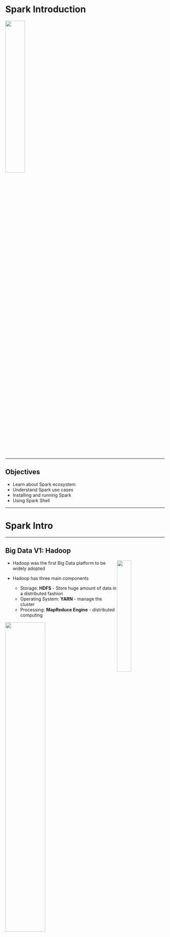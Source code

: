 # Spark Introduction

<img src="../../assets/images/logos/spark-logo-1.png" style="width:35%;"/>  <!-- {"left" : 6.84, "top" : 7.74, "height" : 2.03, "width" : 3.83} -->

---

## Objectives

* Learn about Spark ecosystem
* Understand Spark use cases
* Installing and running Spark
* Using Spark Shell

---

# Spark Intro

---

## Big Data V1: Hadoop

<img src="../../assets/images/logos/hadoop-logo-1.png" style="width:30%;float:right;" /><!-- {"left" : 12.86, "top" : 2.46, "height" : 0.97, "width" : 4.17} -->

* Hadoop was the first Big Data platform to be widely adopted

* Hadoop has three main components
   - Storage: **HDFS** - Store huge amount of data in a distributed fashion
   - Operating System: **YARN** - manage the cluster
   - Processing: **MapReduce Engine** - distributed computing

<img src="../../assets/images/hadoop/hadoop-1.png" style="width:50%;" /><!-- {"left" : 4.76, "top" : 7.34, "height" : 3.83, "width" : 7.97} -->

Notes:

---

## MapReduce Engine

<img src="../../assets/images/logos/hadoop-mapreduce-logo-1.png" style="width:40%;float:right;" /><!-- {"left" : 11.98, "top" : 2.14, "height" : 1.47, "width" : 4.61} -->

* MapReduce was state of the art around 2008

* It was written for a time when
  - Data was on disk
  - And most processing was batch

* How ever MR had its limitations
  - It had high overhead
  - It didn't support 'in-memory' processing
  - It couldn't do 'streaming / real time' work loads

Notes:

---

## Spark

<img src="../../assets/images/logos/spark-logo-1.png" style="width:30%;float:right;" /><!-- {"left" : 13.15, "top" : 1.8, "height" : 1.94, "width" : 3.67} -->

* [Spark](https://spark.apache.org) is an **open Source distributed computing engine**
  - Very fast: On-disk ops are **10x** faster than MR
  - In-memory ops **100x** faster than MR

* General purpose: MR, SQL, streaming, machine learning, analytics

* Hadoop compatible: Runs over Hadoop, Mesos, Yarn, or standalone

* Plays nicely with Big Data ecosystem (S3, Cassandra, HBase)

* Very easy to use API

* _"Spark is the First Big Data platform to integrate batch, streaming and interactive computations in a unified framework." - stratio.com_

---

## Spark's History

<img src="../../assets/images/spark/3rd-party/spark-first-release-2010.png" style="width:45%;float:right;" /><!-- {"left" : 12.4, "top" : 2.14, "height" : 3.69, "width" : 4.83} -->

<img src="../../assets/images/spark/3rd-party/spark-10-year-anniv.png" style="width:15%;float:right;clear:both;" /><!-- {"left" : 14.64, "top" : 6.3, "height" : 3.03, "width" : 2.61} -->

* Spark was created at [Berkeley AMP Lab](https://amplab.cs.berkeley.edu/) around 2009.  First open source release 2010

* Now top-level Apache project

* **[Databricks](https://databricks.com/)** -  Supporting and developing Spark
  - Founded by Spark's creators
  - Employs the most active committers

* Spark is now included with most modern Hadoop distributions

* [Nice video of Spark's history](https://youtu.be/OLJKIogf2nU) - from Spark + AI Summit 2020 

---

## Why is Spark Popular?

<img src="../../assets/images/spark/3rd-party/spark-languages.png" style="width:30%;float:right;" /><!-- {"left" : 11.3, "top" : 2.37, "height" : 5.02, "width" : 5.84} -->

* Ease of use
   - Easy to get up and running
   - Develop on laptop, deploy on cluster

* Multiple language support
   - Java, Scala, Python and R
   - Developers (Java/Scala),   Data Scientists (Python, R)

* High performant

* Plays nice with BigData eco system

* Out of the box functionality
   - Modern functional programming constructs
   - Machine Learning / Streaming / Graph processing

* [Image source and reference](https://youtu.be/OLJKIogf2nU)

Notes:

---

## Spark Versions

| Version | Release Date | Description            |
|---------|--------------|------------------------|
| 1.0     | 2014-05-30   | Initial Apache release |
| 1.6     | 2016-01-04   | Stable 1.x release     |
| 2.0     | 2016-07      | Big update from V1     |
| 2.4     | 2020-01      | Stable v2 release      |
| 3.0     | 2020 Q2      | V3 release             |

<!-- {"left" : 3.88, "top" : 3.25, "height" : 3.38, "width" : 9.75} -->

Notes:

---

## Spark Components

<img src="../../assets/images/spark/spark-components-1.png" style="width:80%;" /><!-- {"left" : 2.53, "top" : 3.15, "height" : 7.42, "width" : 12.45} -->

Notes:

---

## Spark Components

<img src="../../assets/images/spark/spark-components-1.png" style="width:50%;float:right;" /><!-- {"left" : 9.69, "top" : 2.49, "height" : 4.48, "width" : 7.52} -->

* __Data Storage:__ Pluggable data storage systems
   - Integrates with HDFS, S3, Cassandra DB, and more

* __Cluster Manager:__
   - Runs Spark on multiple nodes
   - Provides the distributed execution environment
   - Works with Mesos, Yarn, Kubernetes, and its own standalone manager


Notes:

---

## Spark Components: Core

<img src="../../assets/images/spark/spark-components-1.png" style="width:50%;float:right;" /><!-- {"left" : 9.92, "top" : 2.14, "height" : 4.38, "width" : 7.35} -->

* **Core** has basic building blocks for distributed computing engine

* Task schedulers and memory management

* Fault recovery (recovers missing pieces on node failure)

* Storage system interfaces

---

## Spark Components

<img src="../../assets/images/spark/spark-components-1.png" style="width:40%;float:right;" /><!-- {"left" : 10.58, "top" : 2.14, "height" : 4.1, "width" : 6.89} -->

* __Spark SQL:__
   - Analyze structured data using SQL

* __Spark Streaming:__
   - Process live streams of data in real-time
   - Low latency, high throughput (1000s events per second)

* __Spark ML:__
   - Machine Learning at scale
   - Classification/regression, collaborative filtering

* __GraphX / GraphFrames:__
   - Graph manipulation, graph-parallel computation
   - Social network friendships, link data

---

## Spark is a Unified Stack

<img src="../../assets/images/spark/spark-components-1.png" style="width:50%;float:right;" /> <!-- {"left" : 8.39, "top" : 2.14, "height" : 5.41, "width" : 9.08} -->

* Spark support multiple programming models
   - MapReduce style batch processing
   - Streaming/real-time processing
   - Querying via SQL
   - Machine learning
   - Graph Processing

* All modules are tightly integrated; Facilitates rich applications

* Spark can be the only stack you need!

---

# Spark Use Cases

---

## Spark Use Cases

<img src="../../assets/images/logos/netflix-logo-1.png" style="width:30%;float:right;" /><!-- {"left" : 13.13, "top" : 2.79, "height" : 1.78, "width" : 3.88} -->

* __Netflix__
   - Recommendations using Spark + Cassandra
   - Analyzes streaming events (450 billion events per day)
   - Personalization through recommendations
   - Sources: [1](http://bigdatausecases.info/entry/netflix-recommendations-using-spark-and-cassandra-cassandra-summit-2016),  [2](https://www.slideshare.net/DataStax/netflix-recommendations-using-spark-cassandra)

<img src="../../assets/images/logos/starbucks-logo-1.png" style="width:30%;float:right;" /><!-- {"left" : 12.82, "top" : 5.24, "height" : 3.89, "width" : 4.49} -->

* __Starbucks__
   - 30,000+ stores generate Petabyte scale data
   - 1000+ data pipelines in Spark
   - Large scale machine learning using Spark
   - Stack:  Azure cloud + Spark + Delta Lake
   - [Source](https://databricks.com/customers/starbucks)

* More case studies @ [BigDataUseCases.Info](http://bigdatausecases.info/)

---

## Spark Use Cases

<img src="../../assets/images/logos/teralytics-logo-1.jpg" style="width:30%;float:right;" /><!-- {"left" : 12.29, "top" : 2.14, "height" : 1.9, "width" : 4.56} -->

* __Teralytics__
   - Processing cell phone events
   - 180 billion events per day
   - Spark + HDFS
   - Estimating usage patterns to enhance coverage (sporting events, commuting, etc.)
   - Source: [1](http://bigdatausecases.info/entry/origin-destination-matrix-using-mobile-network-data-with-spark), [2](https://databricks.com/session/origin-destination-matrix-using-mobile-network-data-with-spark)

<img src="../../assets/images/logos/yahoo-logo-1.png" style="width:30%;float:right;" /><!-- {"left" : 12.32, "top" : 6.94, "height" : 1.19, "width" : 4.49} -->

* __Yahoo__
   - News personalization
   - 120 line Scala program with ML lib replaced 15,000 lines of C++
   - Spark took 30 minutes to run on 100 million samples
   - [Source](https://www.dezyre.com/article/top-5-apache-spark-use-cases/271)

---

## More Spark Use Cases

* [CERN](https://databricks.com/session/cerns-next-generation-data-analysis-platform-with-apache-spark)

* [Genomics](https://databricks.com/session/scaling-genomics-on-apache-spark-by-100x)

* [Time series](https://databricks.com/session/distributed-indexing-framework-for-big-time-series-data-for-apache-spark)

* Checkout [customer success strories](https://databricks.com/customers/) at Databricks

---

## Spark at Large Scale

<img src="../../assets/images/logos/tencent-logo-1.png" style="width:15%;float:right;" /><!-- {"left" : 13.62, "top" : 2.16, "height" : 1.84, "width" : 3.19} -->

* Tencent (Social network in China)
  - 8000 nodes
  - 400 TB+ data

<br clear="all"/>  
<img src="../../assets/images/logos/alibaba-logo-1.png" style="width:20%;float:right;" /><!-- {"left" : 12.03, "top" : 5, "height" : 0.91, "width" : 4.59} -->

* Alibaba (largest e-commerce site in China)
  - 1 PB scale processing
  - Large scale image processing

<br clear="all"/>  
<img src="../../assets/images/logos/janelia-logo-1.png" style="width:20%;float:right;" /><!-- {"left" : 12.57, "top" : 6.99, "height" : 1.65, "width" : 3.91} -->

* Streaming @ Jenelia Farm
  - 1 TB per hour
  - Analyze medical images

---

# Spark and Hadoop

---

## Spark and Hadoop Timeline

| Hadoop    | Year | Spark                                      |
|-----------|------|--------------------------------------------|
| Created   | 2006 |                                            |
|           | 2009 | Starts at AMP lab                          |
|           | 2010 | Open sourced                               |
| Version 1 | 2011 |                                            |
| Version 2 | 2013 |                                            |
|           | 2014 | Version 1, <br /> Apache top level project |
|           | 2016 | Version 2                                  |
| Version 3 | 2019 |                                            |
|           | 2020 | Version 3                                  |

<!-- {"left" : 3.87, "top" : 3.22, "height" : 5.94, "width" : 9.75} -->

---

## Spark vs. MapReduce

<img src="../../assets/images/spark/3rd-party/mapreduce-vs-spark-1.png" style="width:70%;" /><!-- {"left" : 2.31, "top" : 2.41, "height" : 8.69, "width" : 12.89} -->

---

## Spark vs. MapReduce

* Spark is easier to use than MapReduce

* Friendlier development environment
  - Interactive shells allow faster development
  - Web based UI notebooks allow easier development

* Multiple language support: Java, Python, Scala, R

* Spark is high performant than MR

---

## Spark vs. MapReduce Benchmark

* Daytona Grey Benchmark: Sort 100TB of data
* References:
   - [Databricks blog](https://databricks.com/blog/2014/11/05/spark-officially-sets-a-new-record-in-large-scale-sorting.html)
   - http://sortbenchmark.org/

<img src="../../assets/images/spark/3rd-party/spark-vs-mapreduce-benchmark-1.png" style="width:70%;" /><!-- {"left" : 3.12, "top" : 4.86, "height" : 6.2, "width" : 11.25} -->

---

## Spark and Hadoop

* Hadoop is a **Data Platform**  comprised of:
   - HDFS: File system
   - YARN: Cluster manager
   - Hive: Data warehouse
   - Engines: MapReduce, Spark

* Spark and Hadoop work well together
   - Spark can utilize HDFS distributed data

<img src="../../assets/images/spark/spark-and-hadoop-2.png" style="width:80%;" /><!-- {"left" : 2.68, "top" : 7.15, "height" : 4.01, "width" : 12.14} -->

---

# Running Spark

---

## Spark is a Distributed Engine

* Spark is distributed / cluster system
   - Runs on many nodes to achieve scaling
   - Spark has been demonstrated to scale to thousands of nodes!

* Spark is a Master-Worker architecture

* __Master__ plays coordinator role

* __Workers__ perform computation

<img src="../../assets/images/deep-learning/Distributed-Data-Processing.png" style="width:60%;"/><!-- {"left" : 3.36, "top" : 6.55, "height" : 4.36, "width" : 10.78} -->

---

## Spark Runtimes

* On-Premise
  - Spark is part of most modern Hadoop distributions
  - Spark can also be downloaded and installed as a standalone system

* Hosted solutions
  - Databricks cloud - hosted Spark platform
  - Cloud vendors: Amazon, Azure, Google

<br clear="all" />

<img src="../../assets/images/logos/databricks-logo-1.png" style="width:20%;" /><!-- {"left" : 0.96, "top" : 8.48, "height" : 0.57, "width" : 3.4} -->
 &nbsp;  &nbsp;<img src="../../assets/images/logos/google-cloud-logo-2.png" style="width:20%;" /><!-- {"left" : 4.96, "top" : 7.88, "height" : 1.17, "width" : 3.59} -->
 &nbsp;  &nbsp;<img src="../../assets/images/logos/aws-logo-2.png" style="width:20%;" /><!-- {"left" : 9.28, "top" : 7.88, "height" : 1.17, "width" : 3.13} -->
 &nbsp;  &nbsp;<img src="../../assets/images/logos/azure-logo-1.png" style="width:20%;" /><!-- {"left" : 12.96, "top" : 7.91, "height" : 1.14, "width" : 3.96} -->

---

## Databricks

<img src="../../assets/images/spark/3rd-party/databricks-gartner-1.png" style="width:50%;float:right;clear:both;" /><!-- {"left" : 10.58, "top" : 2.14, "height" : 6.93, "width" : 6.77} -->

* Founded by Spark's founders

* Develops majority of Spark platform and offers commercial support

* Also provides hosted Spark platform (**Databricks Cloud**)

* Databricks is recognized as a leading provider for Data Analytics and Machine Learning platform  (Source: [Gartner report](https://databricks.com/p/whitepaper/gartner-magic-quadrant-2020-data-science-machine-learning))

<img src="../../assets/images/logos/databricks-logo-1.png" style="width:30%;float:left;" /><!-- {"left" : 1.1, "top" : 8.29, "height" : 0.71, "width" : 4.13} -->

---

## Databricks Cloud

<img src="../../assets/images/spark/3rd-party/databricks-cloud-1.png" style="width:60%;float:right;" /><!-- {"left" : 9.12, "top" : 2.51, "height" : 5.14, "width" : 7.97} -->

* A hosted platform of Spark

* Zero maintenance

* Auto scale  based on work loads

* Community edition is free
  - A single node with 6GB memory
  - Notebook environment

* https://community.cloud.databricks.com/

---

## Spark in the Cloud

* Spark is pretty well supported on all major cloud platforms

* Basic idea:
   - Upload data into Cloud storage
   - Spin up on-demand Spark cluster to process your data
   - Shutdown when done
   - Pay for use of compute and storage

* Amazon offers **Elastic Map Reduce (EMR)** that includes Spark

* Google has **DataProc** that provisions Spark clusters

* Azure has **HDInsight*** that includes Spark

<br clear="all" />

<img src="../../assets/images/logos/google-cloud-logo-2.png" style="width:20%;" /><!-- {"left" : 0.98, "top" : 8.54, "height" : 1.43, "width" : 4.38} -->
 &nbsp;  &nbsp;<img src="../../assets/images/logos/aws-logo-2.png" style="width:20%;" /><!-- {"left" : 7.08, "top" : 8.68, "height" : 1.29, "width" : 3.45} -->
 &nbsp;  &nbsp;<img src="../../assets/images/logos/azure-logo-1.png" style="width:20%;" /><!-- {"left" : 12.2, "top" : 8.68, "height" : 1.29, "width" : 4.48} -->

---

## System Requirements

* Operating system
  - Development: Windows, Mac, Linux
  - Deployment: Linux
* Languages:
   - Spark 3:  JDK 11, Scala 2.12+,  Python 3
   - Spark 2:  JDK 8 or 11,  Scala 2.11,  Python 2 or 3
* Hardware

| Resource | Development                       | Production                                                        |
|----------|-----------------------------------|-------------------------------------------------------------------|
| CPU      | 2+ core                           | 12+ core                                                          |
| Memory   | 4+ G                              | 256+ G                                                            |
| Disk     | - Single spindle <br/> - Few gigs | - Multiple spindles <br /> - Several Terabytes per node <br />  |

<!-- {"left" : 1.46, "top" : 7.23, "height" : 2.77, "width" : 14.59, "columnwidth" : [3.8, 5.68, 5.11]} -->

---

## Scaling on Hadoop (On Premise)

* Hadoop achieves scale by **co-locating** data and compute
* So applications running on Hadoop cluster, mostly process local data (aka **data locality**)
* Pros:
   - Works well on on-prem architecture (1G-10G networks)
   - Very fast processing, because of data locality
* Cons:
   - The cluster size is fixed; very hard to scale up/down dynamically based on demand

<img src="../../assets/images/hadoop/hadoop-highlevel.png" style="width:47%;float:left;"/><!-- {"left" : 1.06, "top" : 7.84, "height" : 3.4, "width" : 7.46} -->
<img src="../../assets/images/spark/spark_and_hdfs.png" style="width:40%;float:right;"/><!-- {"left" : 9.74, "top" : 8.45, "height" : 2.77, "width" : 6.7} -->

---

## Spark Scaling on the Cloud

<img src="../../assets/images/google-cloud/cloud-storage-and-compute-1.png" style="width:35%;float:right;clear:both;"/>  <!-- {"left" : 11.53, "top" : 2.14, "height" : 3.37, "width" : 5.56} -->  

* In Cloud architecture, storage and compute are separate!

* Compute nodes stream data from storage (called buckets)

* For this to work, compute nodes and storage must have **ultra high speed** network

* Google built the next gen network for their data centers  using custom hardware, software, network switches ([source](https://cloudplatform.googleblog.com/2015/06/A-Look-Inside-Googles-Data-Center-Networks.html))

* It can deliver more than **1 Petabit/sec** of total bisection bandwidth.

* To put this in perspective,
   - enough for 100,000 servers to exchange information at 10Gb/s each
   - enough to read the entire scanned contents of the Library of Congress in less than 1/10th of a second

---

## Spark Scaling on the Cloud

<img src="../../assets/images/google-cloud/cloud-storage-and-compute-1.png" style="width:35%;float:right;clear:both;"/>  <!-- {"left" : 11, "top" : 2.75, "height" : 3.73, "width" : 6.15} -->  

* Pros:
   - Gives a lot of flexibility on scaling and scheduling computes
   - Can dynamically scale compute capacity up/down
   - Leverages massive infrastructure the cloud vendors have
   - Implemented by cloud vendors / hosted platforms

* Cons:
   - Not easily implemented on-prem/in-house
   - Need to be on a cloud environment
   - Costs can add up for storage and compute

---

## Running a Spark Job

* When a Spark application is launched, the following things happen:
   - Spark talks to the **cluster manager (CM)**, to request resources
   - CM allocates resources for the Spark application
   - Spark then distributes the code to **worker nodes**
   - **Executors** on worker nodes start computing
   - Each Executor can employ multiple **tasks** to parallelize the work

<img src="../../assets/images/spark/spark-architecture-1.png" style="width:50%;"/><!-- {"left" : 4.43, "top" : 6.09, "height" : 5.67, "width" : 8.65} -->

---

## Parallelizing Computations

<img src="../../assets/images/spark/distributed-execution.png" style="width:45%;float:right;" /><!-- {"left" : 9.62, "top" : 2.14, "height" : 4.63, "width" : 7.78} -->

* Here is a simple example of doing a COUNT in a distributed way

* Each worker computes the count for the data it has

* And then an 'aggregator (reducer)' combines the results from multiple workers to produce a final count

* Machine learning computations are more complex; But Spark handles the parallelism

---

# Spark 3

---

## Spark 3

<img src="../../assets/images/spark/3rd-party/spark-2-vs-3.png" style="width:50%;float:right;" /><!-- {"left" : 10.44, "top" : 1.88, "height" : 1.85, "width" : 6.77} -->
<img src="../../assets/images/spark/3rd-party/spark3-patches.png" style="width:35%;float:right;clear:both;" /><!-- {"left" : 12.16, "top" : 7.24, "height" : 4.96, "width" : 5.32} -->

* Spark 3 is a big release;  2020 Q3
* __Performance focused__
* Over 3400+ patches (alost half of them for Spark SQL)
* Easy to switch from 2.x
* Spark 3 features:
   - Delta Lake
   - Spark SQL improvements (adaptive query execution)
   - Better python performance
   - Better Structured Streaming + metrics
   - More on these in the next slides
* References
   - [Spark Summit 2020 Keynote - Spark 3](https://youtu.be/OLJKIogf2nU)
   - [Introducing Apache Spark 3.0 - blog](https://databricks.com/blog/2020/06/18/introducing-apache-spark-3-0-now-available-in-databricks-runtime-7-0.html)
   - [Spark 3.0 Features with Examples](https://sparkbyexamples.com/spark/spark-3-0-features-with-examples-part-i/)

---

## Spark 3 SQL Improvements

<img src="../../assets/images/spark/3rd-party/spark-sql-benchmark-1.png" style="width:20%;float:right;clear:both;" /><!-- {"left" : 13.62, "top" : 2.34, "height" : 4.67, "width" : 3.52} -->

<img src="../../assets/images/spark/3rd-party/spark3-sql-aqe-1.png" style="width:40%;float:right;clear:both;" /><!-- {"left" : 10.85, "top" : 7.66, "height" : 4.27, "width" : 6.29} -->

* Spark SQL is very widely used

* Spark has one of the best SQL engines around

* ANSI SQL support improved

* __Adaptive Query Execution (AQE)__:
   - Can adjust execution plan at runtime (change number of reduces ..etc)
   - Can even observe **data skew** and make changes (This is a big deal, as it happens a lot in real life workloads)
   - Can do effective joins automatically

* [Source](https://youtu.be/OLJKIogf2nU)

---

## Spark 3 Python Improvements

* New APIs for Pandas function

* Faster [Apache Arrow](https://arrow.apache.org/) based calls to Python user code
   - Apache Arrow is a language-independent columnar memory format, for efficient operations on modern hardware like CPUs and GPUs. 
   - Also supports zero-copy reads for lightning-fast data access without serialization overhead.

* UDFs (User Defined Functions) are easier to write and perform better

* [Source](https://youtu.be/OLJKIogf2nU)

<img src="../../assets/images/spark/3rd-party/spark3-python-1.png" style="width:40%;" /><!-- {"left" : 4.66, "top" : 6.87, "height" : 4.51, "width" : 8.18} -->

---

## Spark 3 and GPU

<img src="../../assets/images/spark/3rd-party/spark-gpu-nvidia-1.png" style="width:40%;float:right;" /><!-- {"left" : 9.84, "top" : 2.14, "height" : 4.38, "width" : 7.56} -->

* Spark 3 recognizes GPUs as a first-class resource along with CPU and system memory

* So Spark can place GPU-accelerated workloads directly onto servers containing the necessary GPU resources

* Operations on Dataframes, Spark SQL and Spark ML can utilize GPU

* [NVIDIA Rapids](https://www.nvidia.com/en-us/deep-learning-ai/solutions/data-science/apache-spark-3/) library enables GPU acceleration for Spark

- References:
   - [NVIDIA page on Spark + GPU](https://www.nvidia.com/en-us/deep-learning-ai/solutions/data-science/apache-spark-3/)
   - [Get free ebook on Spark + GPU](https://www.nvidia.com/en-us/deep-learning-ai/solutions/data-science/apache-spark-3/ebook-sign-up/)

---

## Spark Ecosystem Projects

* [Koalas](https://github.com/databricks/koalas) :  Pandas API over Spark

* [Delta Lake](https://delta.io/) - Reliable, transactional table storage for Big Data

* [Scikit Learn on Spark](https://pypi.org/project/spark-sklearn/)  Run ML algorithms from Scikit Learn library on Spark

* [Spark Rapids](https://nvidia.github.io/spark-rapids/) - GPU acceleration

* [Data-fu Spark](https://datafu.apache.org/docs/spark/getting-started.html) - A good collection of UDFs for Spark

* [MLFLow](https://mlflow.org/) - Manage machine learning lifecycle

* [More](https://spark.apache.org/third-party-projects.html) 

<img src="../../assets/images/logos/spark-koalas-logo-1.png" style="width:20%;"/><!-- {"left" : 2.81, "top" : 7.65, "height" : 3.27, "width" : 3.64} -->
<img src="../../assets/images/logos/spark-delta-lake-logo-1.png" style="width:40%;"/><!-- {"left" : 8.06, "top" : 8.5, "height" : 1.58, "width" : 6.63} -->

---

## Delta Lake

* Delta Lake is an implementation of modern Data Lake

* Features:
    - Fully atomic operations
    - Transactions are supported
    - Scalable to massive amount of data

* For more details see **Delta-Lake** section

---

## Future of Spark

* [Project Zen](https://databricks.com/blog/2020/09/04/an-update-on-project-zen-improving-apache-spark-for-python-users.html) - Improve Python usability and Spark

* Continue improving Spark SQL Adaptive Query Execution (AQE) engine

* Continue improving ANSI SQL compliance

---

## Further Reading

* [Learning Spark - 2nd edition](https://www.oreilly.com/library/view/learning-spark-2nd/9781492050032/) by Jules S. Damji, Brooke Wenig, Tathagata Das, Denny Lee

* [High Performance Spark](https://www.oreilly.com/library/view/high-performance-spark/9781491943199/) by Holden Karau, Rachel Warren

* [Spark - 10 years](https://youtu.be/OLJKIogf2nU) - from Spark + AI Summit 2020 

* [Databricks blog](https://databricks.com/blog) - keep up with latest Spark news

<img src="../../assets/images/books/learning-spark-2nd-ed-9781492050049.jpeg" style="width:23%;"/><!-- {"left" : 4.57, "top" : 6.01, "height" : 5.05, "width" : 3.79} -->  &nbsp; 
<img src="../../assets/images/books/high-performance-spark-9781491943205.jpeg" style="width:23%;"/><!-- {"left" : 9.14, "top" : 6.01, "height" : 5.05, "width" : 3.79} -->

---

# Hands on With Spark

---

## Lab: Access Lab Environment

<img src="../../assets/images/generic/lab-setup.png" style="width:40%;float:right;"/><!-- {"left" : 10.43, "top" : 2.2, "height" : 2.23, "width" : 6.72} -->
<img src="../../assets/images/generic/training-sandbox-1.png" style="max-width:40%;float:right;clear:both;"/><!-- {"left" : 11.44, "top" : 5.37, "height" : 5.51, "width" : 5.6} -->

* We can use either
   - training VMs in the Cloud
   - or [Databricks community cloud](https://community.cloud.databricks.com/)

* If using **training VMs**
  - Allocate VMs to students in class

  - Point them to IP address of the machine

  - Access the IP address in a browser

  - Make sure they can see the sandbox splash page

---

## Lab: Test Jupyter + Spark UI

<img src="../../assets/images/generic/jupyter-labs-1.png" style="width:40%;float:right;"/> <!-- {"left" : 9.95, "top" : 2.61, "height" : 6.91, "width" : 7.01} -->

 * Access **Jupyter Labs**

 * Access **Spark Master UI**

 * If accessing services don't work, it is highly likely a network issue. Try the following
     - Try proxy access button
     - Disable any VPN software on student's laptop
     - Connect to 'guest' network
     - Try connecting via 'mobile hotspot'

Notes:

---

## Lab: Distribute Lab Bundle

* **To instructor:**
   - create a lab bundle

```bash
        $   cd spark-labs
        $  ./assemble-labs.sh
```

<!-- {"left" : 0, "top" : 3.19, "height" : 1.22, "width" : 6.54} -->

* This will create a zip file (`labs.out/spark-labs.zip`)
* Distribute this bundle to students
    - Upload it to Google drive or Amazon S3
    - **Explain the difference between .md, .ipynb, .html files**

* **To students**
     - You can open html files in browser to see lab instructions
     - If you have Jupyter environment setup, you can run
     __`./run-jupyter.sh`__
     and view the notebooks

Notes:

---

## Lab: Lab Setup

<img src="../../assets/images/icons/individual-labs.png"  style="width:30%;float:right;" /><!-- {"left" : 12.58, "top" : 1.34, "height" : 6, "width" : 4.5} -->

* **Overview:**
   - Setting up the labs

* **Approximate time:**
   - 5 mins

* **Instructions:**
   - **SETUP-1** : instructions in the lab bundle

Notes:

---

## Lab:  Testing123

<img src="../../assets/images/icons/individual-labs.png"  style="width:30%;float:right;" /> <!-- {"left" : 12.58, "top" : 1.34, "height" : 6, "width" : 4.5} -->

* **Overview:**
   - Testing the environment

* **Approximate time:**
   - 5 mins

* **Instructions:**
   - Testing123

Notes:

---

## Lab: First Look at Spark

<img src="../../assets/images/icons/individual-labs.png" style="width:25%;float:right;"/> <!-- {"left" : 12.58, "top" : 1.34, "height" : 6, "width" : 4.5} -->

* **Overview:**
   - We will get started with Spark

* **Approximate run time:**
   - 20-30 mins

* **Instructions:**
   - **Start-1**: First look at Spark (lab 2.1)

Notes:

---

## Review and Q&A

<img src="../../assets/images/icons/q-and-a-1.png" style="width:20%;float:right;" /><!-- {"left" : 13.71, "top" : 1.61, "height" : 2.14, "width" : 2.89} -->

* Let's go over what we have covered so far

* Any questions?

<img src="../../assets/images/icons/quiz-icon.png" style="width:40%;" /><!-- {"left" : 4.46, "top" : 4.35, "height" : 5.72, "width" : 8.58} -->
